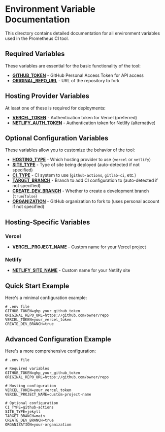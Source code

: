 # Environment Variable Documentation

This directory contains detailed documentation for all environment variables used in the Prometheus CI tool.

## Required Variables

These variables are essential for the basic functionality of the tool:

- [**GITHUB_TOKEN**](./GITHUB_TOKEN.md) - GitHub Personal Access Token for API access
- [**ORIGINAL_REPO_URL**](./ORIGINAL_REPO_URL.md) - URL of the repository to fork

## Hosting Provider Variables

At least one of these is required for deployments:

- [**VERCEL_TOKEN**](./VERCEL_TOKEN.md) - Authentication token for Vercel (preferred)
- [**NETLIFY_AUTH_TOKEN**](./NETLIFY_AUTH_TOKEN.md) - Authentication token for Netlify (alternative)

## Optional Configuration Variables

These variables allow you to customize the behavior of the tool:

- [**HOSTING_TYPE**](./HOSTING_TYPE.md) - Which hosting provider to use (`vercel` or `netlify`)
- [**SITE_TYPE**](./SITE_TYPE.md) - Type of site being deployed (auto-detected if not specified)
- [**CI_TYPE**](./CI_TYPE.md) - CI system to use (`github-actions`, `gitlab-ci`, etc.)
- [**TARGET_BRANCH**](./TARGET_BRANCH.md) - Branch to add CI configuration to (auto-detected if not specified)
- [**CREATE_DEV_BRANCH**](./CREATE_DEV_BRANCH.md) - Whether to create a development branch (`true`/`false`)
- [**ORGANIZATION**](./ORGANIZATION.md) - GitHub organization to fork to (uses personal account if not specified)

## Hosting-Specific Variables

### Vercel

- [**VERCEL_PROJECT_NAME**](./VERCEL_PROJECT_NAME.md) - Custom name for your Vercel project

### Netlify

- [**NETLIFY_SITE_NAME**](./NETLIFY_SITE_NAME.md) - Custom name for your Netlify site

## Quick Start Example

Here's a minimal configuration example:

```
# .env file
GITHUB_TOKEN=ghp_your_github_token
ORIGINAL_REPO_URL=https://github.com/owner/repo
VERCEL_TOKEN=your_vercel_token
CREATE_DEV_BRANCH=true
```

## Advanced Configuration Example

Here's a more comprehensive configuration:

```
# .env file

# Required variables
GITHUB_TOKEN=ghp_your_github_token
ORIGINAL_REPO_URL=https://github.com/owner/repo

# Hosting configuration
VERCEL_TOKEN=your_vercel_token
VERCEL_PROJECT_NAME=custom-project-name

# Optional configuration
CI_TYPE=github-actions
SITE_TYPE=jekyll
TARGET_BRANCH=main
CREATE_DEV_BRANCH=true
ORGANIZATION=your-organization
``` 
